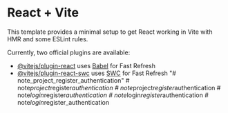 # React + Vite

This template provides a minimal setup to get React working in Vite with HMR and some ESLint rules.

Currently, two official plugins are available:

- [@vitejs/plugin-react](https://github.com/vitejs/vite-plugin-react/blob/main/packages/plugin-react/README.md) uses [Babel](https://babeljs.io/) for Fast Refresh
- [@vitejs/plugin-react-swc](https://github.com/vitejs/vite-plugin-react-swc) uses [SWC](https://swc.rs/) for Fast Refresh
"# note_project_register_authentication" 
#   n o t e _ p r o j e c t _ r e g i s t e r _ a u t h e n t i c a t i o n  
 #   n o t e _ p r o j e c t _ r e g i s t e r _ a u t h e n t i c a t i o n  
 #   n o t e _ l o g i n _ r e g i s t e r _ a u t h e n t i c a t i o n  
 #   n o t e _ l o g i n _ r e g i s t e r _ a u t h e n t i c a t i o n  
 #   n o t e _ l o g i n _ r e g i s t e r _ a u t h e n t i c a t i o n  
 